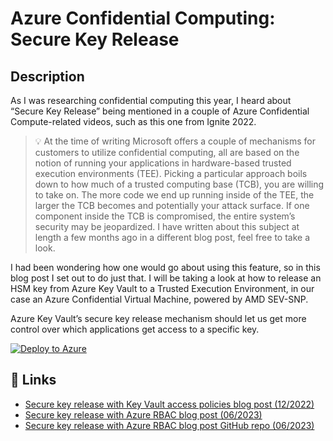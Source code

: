# Azure Confidential Computing: Secure Key Release

## Description

As I was researching confidential computing this year, I heard about “Secure Key Release” being mentioned in a couple of Azure Confidential Compute-related videos, such as this one from Ignite 2022.

> 💡 At the time of writing Microsoft offers a couple of mechanisms for customers to utilize confidential computing, all are based on the notion of running your applications in hardware-based trusted execution environments (TEE). Picking a particular approach boils down to how much of a trusted computing base (TCB), you are willing to take on. The more code we end up running inside of the TEE, the larger the TCB becomes and potentially your attack surface. If one component inside the TCB is compromised, the entire system’s security may be jeopardized. I have written about this subject at length a few months ago in a different blog post, feel free to take a look.

I had been wondering how one would go about using this feature, so in this blog post I set out to do just that. I will be taking a look at how to release an HSM key from Azure Key Vault to a Trusted Execution Environment, in our case an Azure Confidential Virtual Machine, powered by AMD SEV-SNP.

Azure Key Vault’s secure key release mechanism should let us get more control over which applications get access to a specific key.

[![Deploy to Azure](https://aka.ms/deploytoazurebutton)](https://portal.azure.com/#create/Microsoft.Template/uri/https%3A%2F%2Fraw.githubusercontent.com%2FThomVanL%2Fblog-2022-12-azure-confidential-computing-secure-key-release%2Fmain%2Fbicep%2Fmain.json)

## 🔗 Links

- [Secure key release with Key Vault access policies blog post (12/2022)](https://thomasvanlaere.com/posts/2022/12/azure-confidential-computing-secure-key-release/)
- [Secure key release with Azure RBAC blog post (06/2023)](https://thomasvanlaere.com/posts/2023/06/azure-confidential-computing-secure-key-release-rbac/)
- [Secure key release with Azure RBAC blog post GitHub repo (06/2023)](https://github.com/ThomVanL/blog-2023-06-azure-confidential-computing-secure-key-release-rbac/)
